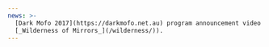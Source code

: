 ```yaml
---
news: >-
  [Dark Mofo 2017](https://darkmofo.net.au) program announcement video (a rework of
  [_Wilderness of Mirrors_](/wilderness/)).
---
```

